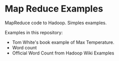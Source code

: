 Map Reduce Examples
===================

MapReduce code to Hadoop. Simples examples.

Examples in this repository:

 * Tom White's book example of Max Temperature.
 * Word count
 * Official Word Count from Hadoop Wiki Examples

